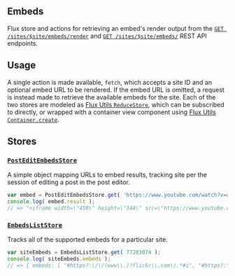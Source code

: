 Embeds
------

Flux store and actions for retrieving an embed's render output from the [`GET /sites/$site/embeds/render`](https://developer.wordpress.com/docs/api/1.1/get/sites/%24site/embeds/render/) and [`GET /sites/$site/embeds/`](https://developer.wordpress.com/docs/api/1.1/get/sites/%24site/embeds/) REST API endpoints.

## Usage

A single action is made available, `fetch`, which accepts a site ID and an optional embed URL to be rendered. If the embed URL is omitted, a request is instead made to retrieve the available embeds for the site. Each of the two stores are modeled as [Flux Utils `ReduceStore`](https://facebook.github.io/flux/docs/flux-utils.html#reducestore-t), which can be subscribed to directly, or wrapped with a container view component using [Flux Utils `Container.create`](https://facebook.github.io/flux/docs/flux-utils.html#container).

## Stores

### [`PostEditEmbedsStore`](./store.js)

A simple object mapping URLs to embed results, tracking site per the session of editing a post in the post editor.

```js
var embed = PostEditEmbedsStore.get( 'https://www.youtube.com/watch?v=dQw4w9WgXcQ' );
console.log( embed.result );
// => "<iframe width=\"459\" height=\"344\" src=\"https://www.youtube.com/embed/dQw4w9WgXcQ?feature=oembed\" frameborder=\"0\" allowfullscreen></iframe>"
```

### [`EmbedsListStore`](./list-store.js)

Tracks all of the supported embeds for a particular site.

```js
var siteEmbeds = EmbedsListStore.get( 77203074 );
console.log( siteEmbeds.embeds );
// => { embeds: [ "#https?:\/\/(www\\.)?flickr\\.com\/.*#i", "#https?:\/\/vine.co\/v\/([a-z0-9]+).*#i" ] }
```
